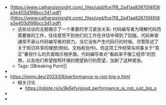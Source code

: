 - [https://www.catharsisinsight.com/_files/ugd/fce7f8_2a41aa82670f4f08a3e403d196bcc341.pdf](https://www.catharsisinsight.com/_files/ugd/fce7f8_2a41aa82670f4f08a3e403d196bcc341.pdf)
	- 这些访谈的主题揭示了一个重要的学习紧张关系: 代码编写者为理解代码而需要做的工作，往往感觉不到他们的工作在评估中得到了回报。代码审查通常不承认代码编写者的努力，当它没有产生代码行的时候。尽管陈述了关于知识共享的理想(例如，文档和协作)，但这项工作经常与同事关于“真正”重视什么的负面暗示相矛盾。代码编写者对“看起来不像工程师”的恐惧，以及他们希望按照环境的期望执行的愿望，加剧了这种紧张。
	- Tags: [[Breaking Point]]
-
- https://jmmv.dev/2023/09/performance-is-not-big-o.html
	- 相关讨论
		- https://lobste.rs/s/9k6efy/good_performance_is_not_just_big_o
-
-